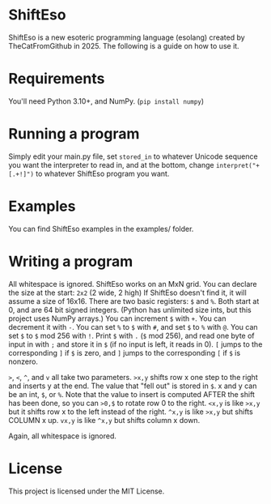 # ShiftEso

ShiftEso is a new esoteric programming language (esolang) created by TheCatFromGithub in 2025. The following is a guide on how to use it.

# Requirements

You'll need Python 3.10+, and NumPy. (`pip install numpy`)

# Running a program

Simply edit your main.py file, set `stored_in` to whatever Unicode sequence you want the interpreter to read in, and at the bottom, change `interpret("+[.+!]")` to whatever ShiftEso program you want. 

# Examples

You can find ShiftEso examples in the examples/ folder.

# Writing a program

All whitespace is ignored.
ShiftEso works on an MxN grid. You can declare the size at the start:
`2x2` (2 wide, 2 high)
If ShiftEso doesn't find it, it will assume a size of 16x16. There are two basic registers: `$` and `%`. Both start at 0, and are 64 bit signed integers. (Python has unlimited size ints, but this project uses NumPy arrays.) You can increment `$` with `+`. You can decrement it with `-`. You can set `%` to `$` with `#`, and set `$` to `%` with `@`. You can set `$` to `$` mod 256 with `!`. Print `$` with `.` (`$` mod 256), and read one byte of input in with `;` and store it in `$` (if no input is left, it reads in 0). `[` jumps to the corresponding `]` if `$` is zero, and `]` jumps to the corresponding `[` if `$` is nonzero.

`>`, `<`, `^`, and `v` all take two parameters.
`>x,y` shifts row x one step  to the right and inserts y at the end. The value that "fell out" is stored in `$`. x and y can be an int, `$`, or `%`. Note that the value to insert is computed AFTER the shift has been done, so you can `>0,$` to rotate row 0 to the right.
`<x,y` is like `>x,y` but it shifts row x to the left instead of the right.
`^x,y` is like `>x,y` but shifts COLUMN x up.
`vx,y` is like `^x,y` but shifts column x down.

Again, all whitespace is ignored.

# License

This project is licensed under the MIT License.
